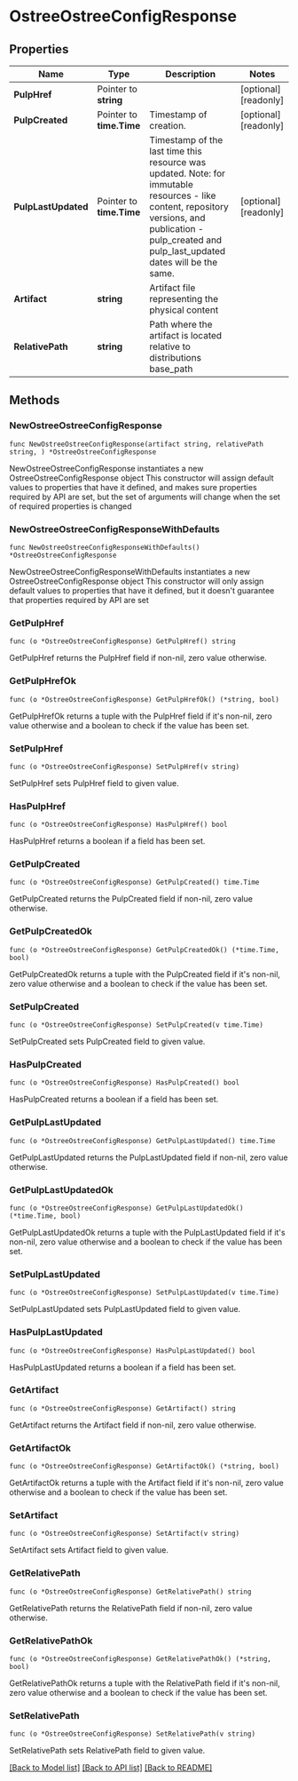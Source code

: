 # OstreeOstreeConfigResponse

## Properties

Name | Type | Description | Notes
------------ | ------------- | ------------- | -------------
**PulpHref** | Pointer to **string** |  | [optional] [readonly] 
**PulpCreated** | Pointer to **time.Time** | Timestamp of creation. | [optional] [readonly] 
**PulpLastUpdated** | Pointer to **time.Time** | Timestamp of the last time this resource was updated. Note: for immutable resources - like content, repository versions, and publication - pulp_created and pulp_last_updated dates will be the same. | [optional] [readonly] 
**Artifact** | **string** | Artifact file representing the physical content | 
**RelativePath** | **string** | Path where the artifact is located relative to distributions base_path | 

## Methods

### NewOstreeOstreeConfigResponse

`func NewOstreeOstreeConfigResponse(artifact string, relativePath string, ) *OstreeOstreeConfigResponse`

NewOstreeOstreeConfigResponse instantiates a new OstreeOstreeConfigResponse object
This constructor will assign default values to properties that have it defined,
and makes sure properties required by API are set, but the set of arguments
will change when the set of required properties is changed

### NewOstreeOstreeConfigResponseWithDefaults

`func NewOstreeOstreeConfigResponseWithDefaults() *OstreeOstreeConfigResponse`

NewOstreeOstreeConfigResponseWithDefaults instantiates a new OstreeOstreeConfigResponse object
This constructor will only assign default values to properties that have it defined,
but it doesn't guarantee that properties required by API are set

### GetPulpHref

`func (o *OstreeOstreeConfigResponse) GetPulpHref() string`

GetPulpHref returns the PulpHref field if non-nil, zero value otherwise.

### GetPulpHrefOk

`func (o *OstreeOstreeConfigResponse) GetPulpHrefOk() (*string, bool)`

GetPulpHrefOk returns a tuple with the PulpHref field if it's non-nil, zero value otherwise
and a boolean to check if the value has been set.

### SetPulpHref

`func (o *OstreeOstreeConfigResponse) SetPulpHref(v string)`

SetPulpHref sets PulpHref field to given value.

### HasPulpHref

`func (o *OstreeOstreeConfigResponse) HasPulpHref() bool`

HasPulpHref returns a boolean if a field has been set.

### GetPulpCreated

`func (o *OstreeOstreeConfigResponse) GetPulpCreated() time.Time`

GetPulpCreated returns the PulpCreated field if non-nil, zero value otherwise.

### GetPulpCreatedOk

`func (o *OstreeOstreeConfigResponse) GetPulpCreatedOk() (*time.Time, bool)`

GetPulpCreatedOk returns a tuple with the PulpCreated field if it's non-nil, zero value otherwise
and a boolean to check if the value has been set.

### SetPulpCreated

`func (o *OstreeOstreeConfigResponse) SetPulpCreated(v time.Time)`

SetPulpCreated sets PulpCreated field to given value.

### HasPulpCreated

`func (o *OstreeOstreeConfigResponse) HasPulpCreated() bool`

HasPulpCreated returns a boolean if a field has been set.

### GetPulpLastUpdated

`func (o *OstreeOstreeConfigResponse) GetPulpLastUpdated() time.Time`

GetPulpLastUpdated returns the PulpLastUpdated field if non-nil, zero value otherwise.

### GetPulpLastUpdatedOk

`func (o *OstreeOstreeConfigResponse) GetPulpLastUpdatedOk() (*time.Time, bool)`

GetPulpLastUpdatedOk returns a tuple with the PulpLastUpdated field if it's non-nil, zero value otherwise
and a boolean to check if the value has been set.

### SetPulpLastUpdated

`func (o *OstreeOstreeConfigResponse) SetPulpLastUpdated(v time.Time)`

SetPulpLastUpdated sets PulpLastUpdated field to given value.

### HasPulpLastUpdated

`func (o *OstreeOstreeConfigResponse) HasPulpLastUpdated() bool`

HasPulpLastUpdated returns a boolean if a field has been set.

### GetArtifact

`func (o *OstreeOstreeConfigResponse) GetArtifact() string`

GetArtifact returns the Artifact field if non-nil, zero value otherwise.

### GetArtifactOk

`func (o *OstreeOstreeConfigResponse) GetArtifactOk() (*string, bool)`

GetArtifactOk returns a tuple with the Artifact field if it's non-nil, zero value otherwise
and a boolean to check if the value has been set.

### SetArtifact

`func (o *OstreeOstreeConfigResponse) SetArtifact(v string)`

SetArtifact sets Artifact field to given value.


### GetRelativePath

`func (o *OstreeOstreeConfigResponse) GetRelativePath() string`

GetRelativePath returns the RelativePath field if non-nil, zero value otherwise.

### GetRelativePathOk

`func (o *OstreeOstreeConfigResponse) GetRelativePathOk() (*string, bool)`

GetRelativePathOk returns a tuple with the RelativePath field if it's non-nil, zero value otherwise
and a boolean to check if the value has been set.

### SetRelativePath

`func (o *OstreeOstreeConfigResponse) SetRelativePath(v string)`

SetRelativePath sets RelativePath field to given value.



[[Back to Model list]](../README.md#documentation-for-models) [[Back to API list]](../README.md#documentation-for-api-endpoints) [[Back to README]](../README.md)


